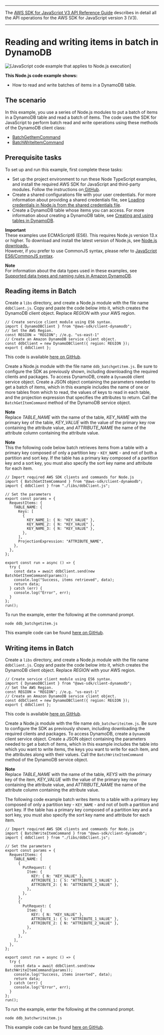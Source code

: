--------

 The [AWS SDK for JavaScript V3 API Reference Guide](https://docs.aws.amazon.com/AWSJavaScriptSDK/v3/latest/index.html) describes in detail all the API operations for the AWS SDK for JavaScript version 3 \(V3\)\. 

--------

# Reading and writing items in batch in DynamoDB<a name="dynamodb-example-table-read-write-batch"></a>

![\[JavaScript code example that applies to Node.js execution\]](http://docs.aws.amazon.com/sdk-for-javascript/v3/developer-guide/images/nodeicon.png)

**This Node\.js code example shows:**
+ How to read and write batches of items in a DynamoDB table\.

## The scenario<a name="dynamodb-example-table-read-write-batch-scenario"></a>

In this example, you use a series of Node\.js modules to put a batch of items in a DynamoDB table and read a batch of items\. The code uses the SDK for JavaScript to perform batch read and write operations using these methods of the DynamoDB client class:
+ [BatchGetItemCommand](https://docs.aws.amazon.com/AWSJavaScriptSDK/v3/latest/clients/client-dynamodb/classes/batchgetitemcommand.html)
+ [BatchWriteItemCommand](https://docs.aws.amazon.com/AWSJavaScriptSDK/v3/latest/clients/client-dynamodb/classes/batchwriteitemcommand.html)

## Prerequisite tasks<a name="dynamodb-example-table-read-write-batch-prerequisites"></a>

To set up and run this example, first complete these tasks:
+ Set up the project environment to run these Node TypeScript examples, and install the required AWS SDK for JavaScript and third\-party modules\. Follow the instructions on[ GitHub](https://github.com/awsdocs/aws-doc-sdk-examples/blob/main/javascriptv3/example_code/dynamodb/README.md)\.
+ Create a shared configurations file with your user credentials\. For more information about providing a shared credentials file, see [Loading credentials in Node\.js from the shared credentials file](loading-node-credentials-shared.md)\.
+ Create a DynamoDB table whose items you can access\. For more information about creating a DynamoDB table, see [Creating and using tables in DynamoDB](dynamodb-examples-using-tables.md)\.

**Important**  
These examples use ECMAScript6 \(ES6\)\. This requires Node\.js version 13\.x or higher\. To download and install the latest version of Node\.js, see [Node\.js downloads\.](https://nodejs.org/en/download)\.  
However, if you prefer to use CommonJS syntax, please refer to [JavaScript ES6/CommonJS syntax](sdk-example-javascript-syntax.md)\.

**Note**  
For information about the data types used in these examples, see [Supported data types and naming rules in Amazon DynamoDB](https://docs.aws.amazon.com/amazondynamodb/latest/developerguide/Introduction.html)\.

## Reading items in Batch<a name="dynamodb-example-table-read-write-batch-reading"></a>

Create a `libs` directory, and create a Node\.js module with the file name `ddbClient.js`\. Copy and paste the code below into it, which creates the DynamoDB client object\. Replace *REGION* with your AWS region\.

```
// Create service client module using ES6 syntax.
import { DynamoDBClient } from "@aws-sdk/client-dynamodb";
// Set the AWS Region.
const REGION = "REGION"; //e.g. "us-east-1"
// Create an Amazon DynamoDB service client object.
const ddbClient = new DynamoDBClient({ region: REGION });
export { ddbClient };
```

This code is available [here on GitHub](https://github.com/awsdocs/aws-doc-sdk-examples/blob/main/javascriptv3/example_code/dynamodb/src/libs/ddbClient.js)\.

Create a Node\.js module with the file name `ddb_batchgetitem.js`\. Be sure to configure the SDK as previously shown, including downloading the required clients and packages\. To access DynamoDB, create a `DynamoDB` client service object\. Create a JSON object containing the parameters needed to get a batch of items, which in this example includes the name of one or more tables from which to read, the values of keys to read in each table, and the projection expression that specifies the attributes to return\. Call the `BatchGetItemCommand` method of the DynamoDB service object\.

**Note**  
Replace *TABLE\_NAME* with the name of the table, *KEY\_NAME* with the primary key of the table, *KEY\_VALUE* with the value of the primary key row containing the attribute value, and *ATTRIBUTE\_NAME* the name of the attribute column containing the attribute value\.

**Note**  
This the following code below batch retrieves items from a table with a primary key composed of only a partition key \- `KEY_NAME` \- and not of both a partition and sort key\. If the table has a primary key composed of a partition key and a sort key, you must also specify the sort key name and attribute for each item\.

```
// Import required AWS SDK clients and commands for Node.js
import { BatchGetItemCommand } from "@aws-sdk/client-dynamodb";
import { ddbClient } from "./libs/ddbClient.js";

// Set the parameters
export const params = {
  RequestItems: {
    TABLE_NAME: {
      Keys: [
        {
          KEY_NAME_1: { N: "KEY_VALUE" },
          KEY_NAME_2: { N: "KEY_VALUE" },
          KEY_NAME_3: { N: "KEY_VALUE" },
        },
      ],
      ProjectionExpression: "ATTRIBUTE_NAME",
    },
  },
};

export const run = async () => {
  try {
    const data = await ddbClient.send(new BatchGetItemCommand(params));
    console.log("Success, items retrieved", data);
    return data;
  } catch (err) {
    console.log("Error", err);
  }
};
run();
```

To run the example, enter the following at the command prompt\.

```
node ddb_batchgetitem.js 
```

This example code can be found [here on GitHub](https://github.com/awsdocs/aws-doc-sdk-examples/blob/main/javascriptv3/example_code/dynamodb/src/ddb_batchgetitem.js)\.

## Writing items in Batch<a name="dynamodb-example-table-read-write-batch-writing"></a>

Create a `libs` directory, and create a Node\.js module with the file name `ddbClient.js`\. Copy and paste the code below into it, which creates the DynamoDB client object\. Replace *REGION* with your AWS region\.

```
// Create service client module using ES6 syntax.
import { DynamoDBClient } from "@aws-sdk/client-dynamodb";
// Set the AWS Region.
const REGION = "REGION"; //e.g. "us-east-1"
// Create an Amazon DynamoDB service client object.
const ddbClient = new DynamoDBClient({ region: REGION });
export { ddbClient };
```

This code is available [here on GitHub](https://github.com/awsdocs/aws-doc-sdk-examples/blob/main/javascriptv3/example_code/dynamodb/src/libs/ddbClient.js)\.

Create a Node\.js module with the file name `ddb_batchwriteitem.js`\. Be sure to configure the SDK as previously shown, including downloading the required clients and packages\. To access DynamoDB, create a `DynamoDB` client service object\. Create a JSON object containing the parameters needed to get a batch of items, which in this example includes the table into which you want to write items, the keys you want to write for each item, and the attributes along with their values\. Call the `BatchWriteItemCommand` method of the DynamoDB service object\.

**Note**  
Replace *TABLE\_NAME* with the name of the table, *KEYS* with the primary key of the item, *KEY\_VALUE* with the value of the primary key row containing the attribute value, and *ATTRIBUTE\_NAME* the name of the attribute column containing the attribute value\.

The following code example batch writes items to a table with a primary key composed of only a partition key \- `KEY_NAME` \- and not of both a partition and sort key\. If the table has a primary key composed of a partition key and a sort key, you must also specify the sort key name and attribute for each item\.

```
// Import required AWS SDK clients and commands for Node.js
import { BatchWriteItemCommand } from "@aws-sdk/client-dynamodb";
import { ddbClient } from "./libs/ddbClient.js";

// Set the parameters
export const params = {
  RequestItems: {
    TABLE_NAME: [
      {
        PutRequest: {
          Item: {
            KEY: { N: "KEY_VALUE" },
            ATTRIBUTE_1: { S: "ATTRIBUTE_1_VALUE" },
            ATTRIBUTE_2: { N: "ATTRIBUTE_2_VALUE" },
          },
        },
      },
      {
        PutRequest: {
          Item: {
            KEY: { N: "KEY_VALUE" },
            ATTRIBUTE_1: { S: "ATTRIBUTE_1_VALUE" },
            ATTRIBUTE_2: { N: "ATTRIBUTE_2_VALUE" },
          },
        },
      },
    ],
  },
};

export const run = async () => {
  try {
    const data = await ddbClient.send(new BatchWriteItemCommand(params));
    console.log("Success, items inserted", data);
    return data;
  } catch (err) {
    console.log("Error", err);
  }
};
run();
```

To run the example, enter the following at the command prompt\.

```
node ddb_batchwriteitem.js 
```

This example code can be found [here on GitHub](https://github.com/awsdocs/aws-doc-sdk-examples/blob/main/javascriptv3/example_code/dynamodb/src/ddb_batchwriteitem.js)\.